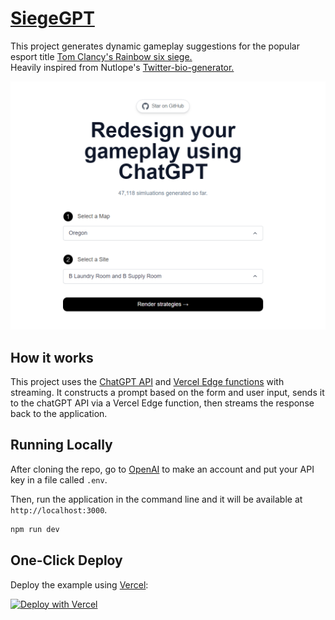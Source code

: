 # [SiegeGPT](https://siegegpt.joqim.com)

This project generates dynamic gameplay suggestions for the popular esport title [Tom Clancy's Rainbow six siege.](https://www.ubisoft.com/en-us/game/rainbow-six/siege) <br/>
Heavily inspired from Nutlope's [Twitter-bio-generator.](https://github.com/Nutlope/twitterbio)

[![SiegeGPT](./public/siegeGPTscreenshot.png)](https://siege-gpt.vercel.app)

## How it works

This project uses the [ChatGPT API](https://openai.com/api/) and [Vercel Edge functions](https://vercel.com/features/edge-functions) with streaming. It constructs a prompt based on the form and user input, sends it to the chatGPT API via a Vercel Edge function, then streams the response back to the application.

## Running Locally

After cloning the repo, go to [OpenAI](https://beta.openai.com/account/api-keys) to make an account and put your API key in a file called `.env`.

Then, run the application in the command line and it will be available at `http://localhost:3000`.

```bash
npm run dev
```

## One-Click Deploy

Deploy the example using [Vercel](https://vercel.com?utm_source=github&utm_medium=readme&utm_campaign=vercel-examples):

[![Deploy with Vercel](https://vercel.com/button)](https://siege-gpt.vercel.app)
